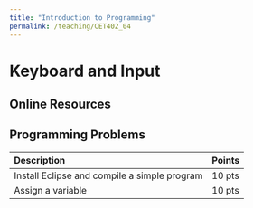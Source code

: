 ```yaml
---
title: "Introduction to Programming"
permalink: /teaching/CET402_04
---
```


# Keyboard and Input

## Online Resources

## Programming Problems

|Description|Points|
|:----------|:----|
|Install Eclipse and compile a simple program|10 pts|
|Assign a variable|10 pts|
